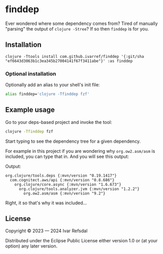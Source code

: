 # finddep

Ever wondered where some dependency comes from?
Tired of manually "parsing" the output of `clojure -Stree`?
If so then `finddep` is for you. 

## Installation

```
clojure -Ttools install com.github.ivarref/finddep '{:git/sha "ef6643d3063b1c3ea345b27004141f67f3411abe"}' :as finddep
```

### Optional installation
Optionally add an alias to your shell's init file:
```bash
alias finddep='clojure -Tfinddep fzf'
```

## Example usage

Go to your deps-based project and invoke the tool:

```bash
clojure -Tfinddep fzf
```

Start typing to see the dependency tree for a given dependency. 

For example in this project if you are wondering why `org.ow2.asm/asm` is included, you can
type that in. And you will see this output:

Output:
```
org.clojure/tools.deps {:mvn/version "0.19.1417"}
  com.cognitect.aws/api {:mvn/version "0.8.686"}
    org.clojure/core.async {:mvn/version "1.6.673"}
      org.clojure/tools.analyzer.jvm {:mvn/version "1.2.2"}
        org.ow2.asm/asm {:mvn/version "9.2"}
```

Right, it so that's why it was included...

## License

Copyright © 2023 — 2024 Ivar Refsdal

Distributed under the Eclipse Public License either version 1.0 or (at
your option) any later version.
